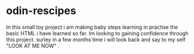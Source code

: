 # odin-rescipes 
In this small toy project i am making baby steps learning in practise the basic HTML i have learned so far. 
Im looking to gaining confidence through this project.
surley in a few months time i will look back and say to my self "LOOK AT ME NOW" .

